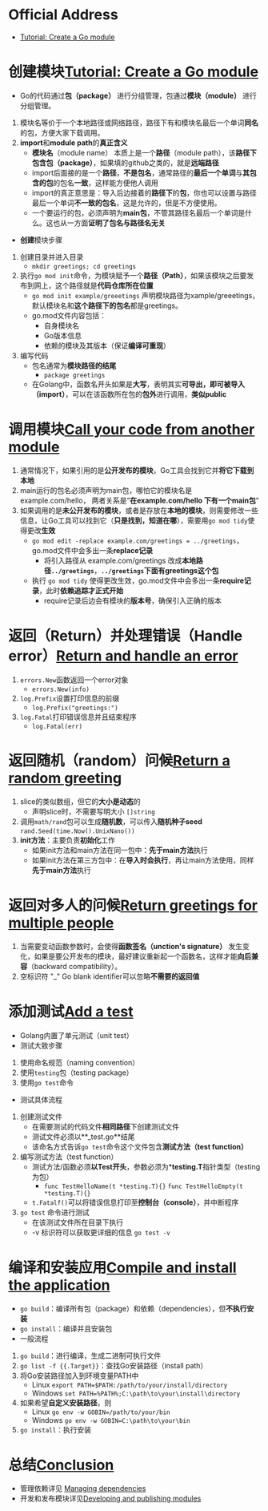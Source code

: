 # Official Address
+ [Tutorial: Create a Go module](https://golang.google.cn/doc/tutorial/create-module)
# **创建**模块[Tutorial: Create a Go module](https://golang.google.cn/doc/tutorial/create-module)
+ Go的代码通过**包（package）** 进行分组管理，包通过**模块（module）** 进行分组管理。
1. 模块名等价于一个本地路径或网络路径，路径下有和模块名最后一个单词**同名**的包，方便大家下载调用。
2. **import**和**module path**的**真正含义**
    + **模块名**（module name） 本质上是一个**路径**（module path），该**路径下包含包（package）**，如果填的github之类的，就是**远端路径**
    + import后面接的是一个**路径**，**不是包名**，通常路径的**最后一个单词**与**其包含的包**的包名**一致**，这样能方便他人调用
    + import的真正意思是：导入后边接着的**路径下**的**包**，你也可以设置与路径最后一个单词**不一致的包名**，这是允许的，但是不方便使用。
    + 一个要运行的包，必须声明为**main包**，不管其路径名最后一个单词是什么。这也从一方面**证明了包名与路径名无关**
+ **创建**模块步骤
1. 创建目录并进入目录
    + `mkdir greetings; cd greetings`
2. 执行`go mod init`命令，为模块赋予一个**路径（Path）**，如果该模块之后要发布到网上，这个路径就是**代码仓库所在位置**
    + `go mod init example/greeetings` 声明模块路径为xample/greeetings，默认模块名和**这个路径下的包名**都是greetings。
    + go.mod文件内容包括：
        + 自身模块名
        + Go版本信息
        + 依赖的模块及其版本（保证**编译可重现**）
3. 编写代码
    + 包名通常为**模块路径的结尾** 
      + `package greetings`
    + 在Golang中，函数名开头如果是**大写**，表明其实**可导出，即可被导入（import）**，可以在该函数所在包的**包外**进行调用，**类似public**
# **调用**模块[Call your code from another module](https://golang.google.cn/doc/tutorial/call-module-code)
1. 通常情况下，如果引用的是**公开发布的模块**，Go工具会找到它并**将它下载到本地**
2. main运行的包名必须声明为main包，哪怕它的模块名是example.com/hello， 两者关系是“**在example.com/hello 下有一个main包**”
3. 如果调用的是**未公开发布的模块**，或者是存放在**本地的模块**，则需要修改一些信息，让Go工具可以找到它（**只是找到，知道在哪**），需要用`go mod tidy`使得更改**生效**
    + `go mod edit -replace example.com/greetings = ../greetings`，go.mod文件中会多出一条**replace记录**
        + 将引入路径从 example.com/greetings 改成**本地路径`../greetings`**，**`../greetings`下面有greetings这个包** 
    + 执行 `go mod tidy` 使得更改生效，go.mod文件中会多出一条**require记录**，此时**依赖追踪才正式开始**
        + require记录后边会有模块的**版本号**，确保引入正确的版本
# 返回（Return）并处理错误（Handle error）[Return and handle an error](https://golang.google.cn/doc/tutorial/handle-errors)
1. `errors.New`函数返回一个error对象
    + `errors.New(info)`
2. `log.Prefix`设置打印信息的前缀
    + `log.Prefix("greetings:")`
3. `log.Fatal`打印错误信息并且结束程序
    + `log.Fatal(err)`
# 返回随机（random）问候[Return a random greeting](https://golang.google.cn/doc/tutorial/random-greeting)
1. slice的类似数组，但它的**大小是动态**的
    + 声明slice时，不需要写明大小 `[]string`
2. 调用`math/rand`包可以生成**随机数**，可以传入**随机种子seed** `rand.Seed(time.Now().UnixNano())`
3. **init方法**：主要负责**初始化**工作
    + 如果init方法和main方法在同一包中：**先于main方法**执行
    + 如果init方法在第三方包中：在**导入时会执行**，再让main方法使用，同样**先于main方法**执行
# 返回对多人的问候[Return greetings for multiple people](https://golang.google.cn/doc/tutorial/greetings-multiple-people)
1. 当需要变动函数参数时，会使得**函数签名（unction's signature）** 发生变化，如果是要公开发布的模块，最好建议重新起一个函数名，这样才能**向后兼容**（backward compatibility）。
2. 空标识符 "\_" Go blank identifier可以忽略**不需要的返回值**
# 添加测试[Add a test](https://golang.google.cn/doc/tutorial/add-a-test)
+ Golang内置了单元测试（unit test）
+ 测试大致步骤
1. 使用命名规范（naming convention）
2. 使用`testing`包（testing package）
3. 使用`go test`命令
+ 测试具体流程
1. 创建测试文件
    + 在需要测试的代码文件**相同路径**下创建测试文件
    + 测试文件必须以**_test.go**结尾
    + 该命名方式告诉`go test`命令这个文件包含**测试方法（test function）**
2. 编写测试方法（test function）
    + 测试方法/函数必须**以Test开头**，参数必须为***testing.T**指针类型（testing为包）
        + `func TestHelloName(t *testing.T){}` `func TestHelloEmpty(t *testing.T){}`
    + `t.Fatalf()`可以将错误信息打印至**控制台（console）**，并中断程序
3. `go test` 命令进行测试
    + 在该测试文件所在目录下执行
    + \-v 标识符可以获取更详细的信息 `go test -v`
# 编译和安装应用[Compile and install the application](https://golang.google.cn/doc/tutorial/compile-install)
+ `go build`：编译所有包（package）和依赖（dependencies），但**不执行安装**
+ `go install`：编译并且安装包
+ 一般流程
1. `go build`：进行编译，生成二进制可执行文件
2. `go list -f {{.Target}}`：查找Go安装路径（install path）
3. 将Go安装路径加入到环境变量PATH中
    + Linux `export PATH=$PATH:/path/to/your/install/directory`
    + Windows `set PATH=%PATH%;C:\path\to\your\install\directory`
4. 如果希望**自定义安装路径**，则
    + Linux `go env -w GOBIN=/path/to/your/bin`
    + Windows `go env -w GOBIN=C:\path\to\your\bin`
5. `go install`：执行安装
# 总结[Conclusion](https://golang.google.cn/doc/tutorial/module-conclusion)
+ 管理依赖详见 [Managing dependencies](https://golang.google.cn/doc/modules/managing-dependencies)
+ 开发和发布模块详见[Developing and publishing modules](https://golang.google.cn/doc/modules/developing)
